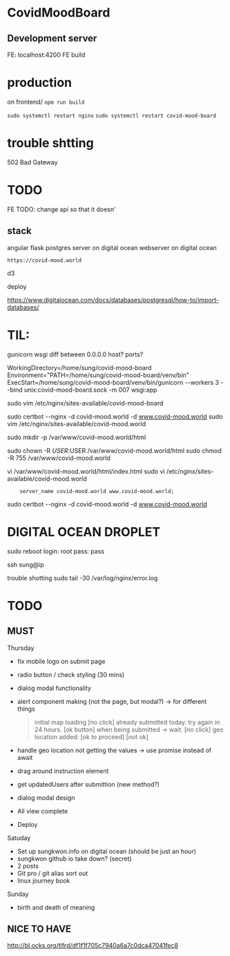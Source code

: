 # CovidMoodBoard

## Development server

FE: localhost:4200
FE build

# production

on frontend/
`npm run build`

`sudo systemctl restart nginx`
`sudo systemctl restart covid-mood-board`

# trouble shtting

502 Bad Gateway

# TODO

FE TODO: change api so that it doesn'

## stack

angular
flask
postgres server on digital ocean
webserver on digital ocean

`https://covid-mood.world`

d3

<!-- http://bl.ocks.org/tlfrd/df1f1f705c7940a6a7c0dca47041fec8 -->

deploy

<!-- https://www.digitalocean.com/community/questions/how-to-use-the-postgresql-droplet-with-nodejs -->

https://www.digitalocean.com/docs/databases/postgresql/how-to/import-databases/

# TIL:

gunicorn wsgi
diff between 0.0.0.0 host?
ports?

WorkingDirectory=/home/sung/covid-mood-board
Environment="PATH=/home/sung/covid-mood-board/venv/bin"
ExecStart=/home/sung/covid-mood-board/venv/bin/gunicorn --workers 3 --bind unix:covid-mood-board.sock -m 007 wsgi:app

sudo vim /etc/nginx/sites-available/covid-mood-board

sudo certbot --nginx -d covid-mood.world -d www.covid-mood.world
sudo vim /etc/nginx/sites-available/covid-mood.world

sudo mkdir -p /var/www/covid-mood.world/html

sudo chown -R $USER:$USER /var/www/covid-mood.world/html
sudo chmod -R 755 /var/www/covid-mood.world

vi /var/www/covid-mood.world/html/index.html
sudo vi /etc/nginx/sites-available/covid-mood.world

        server_name covid-mood.world www.covid-mood.world;

sudo certbot --nginx -d covid-mood.world -d www.covid-mood.world

# DIGITAL OCEAN DROPLET

sudo reboot
login: root
pass: pass

ssh sung@ip

trouble shotting
sudo tail -30 /var/log/nginx/error.log

# TODO

## MUST

Thursday

- fix mobile logo on submit page
- radio button / check styling (30 mins)

- dialog modal functionality
- alert component making (not the page, but modal?) -> for different things
  > initial map loading [no click]
  > already submitted today. try again in 24 hours. [ok button]
  > when being submitted -> wait. [no click]
  > geo location added: [ok to proceed] [not ok]
- handle geo location not getting the values -> use promise instead of await
- drag around instruction element
- get updatedUsers after submittion (new method?)

- dialog modal design
- All view complete
- Deploy

Satuday

- Set up sungkwon.info on digital ocean (should be just an hour)
- sungkwon github io take down? (secret)
- 2 posts
- Git pro / git alias sort out
- linux journey book

Sunday

- birth and death of meaning

## NICE TO HAVE

http://bl.ocks.org/tlfrd/df1f1f705c7940a6a7c0dca47041fec8
